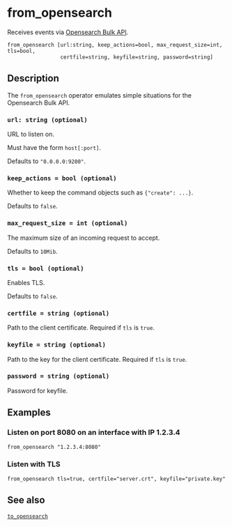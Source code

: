 # from_opensearch

Receives events via [Opensearch Bulk API](https://opensearch.org/docs/latest/api-reference/document-apis/bulk/).

```tql
from_opensearch [url:string, keep_actions=bool, max_request_size=int, tls=bool,
                 certfile=string, keyfile=string, password=string]
```

## Description

The `from_opensearch` operator emulates simple situations for the Opensearch
Bulk API.

### `url: string (optional)`

URL to listen on.

Must have the form `host[:port]`.

Defaults to `"0.0.0.0:9200"`.

### `keep_actions = bool (optional)`

Whether to keep the command objects such as `{"create": ...}`.

Defaults to `false`.

### `max_request_size = int (optional)`

The maximum size of an incoming request to accept.

Defaults to `10Mib`.

### `tls = bool (optional)`

Enables TLS.

Defaults to `false`.

### `certfile = string (optional)`

Path to the client certificate. Required if `tls` is `true`.

### `keyfile = string (optional)`

Path to the key for the client certificate. Required if `tls` is `true`.

### `password = string (optional)`

Password for keyfile.

## Examples

### Listen on port 8080 on an interface with IP 1.2.3.4

```tql
from_opensearch "1.2.3.4:8080"
```

### Listen with TLS

```tql
from_opensearch tls=true, certfile="server.crt", keyfile="private.key"
```

## See also
[`to_opensearch`](to_opensearch.mdx)
